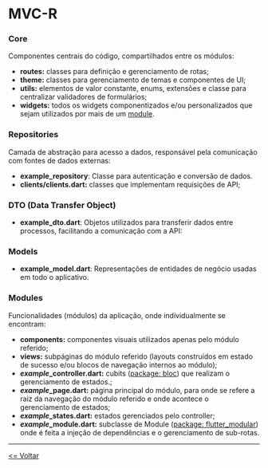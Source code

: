 # MVC-R

### Core
Componentes centrais do código, compartilhados entre os módulos:

- **routes:** classes para definição e gerenciamento de rotas;
- **theme:** classes para gerenciamento de temas e componentes de UI;
- **utils:** elementos de valor constante, enums, extensões e classe para centralizar validadores de formulários;
- **widgets:** todos os widgets componentizados e/ou personalizados que sejam utilizados por mais de um [module](#modules).

### Repositories
Camada de abstração para acesso a dados, responsável pela comunicação com fontes de dados externas:
- **example_repository**: Classe para autenticação e conversão de dados.
- **clients/clients.dart:** classes que implementam requisições de API;

### DTO (Data Transfer Object)
- **example_dto.dart**: Objetos utilizados para transferir dados entre processos, facilitando a comunicação com a API:

### Models
- **example_model.dart**: Representações de entidades de negócio usadas em todo o aplicativo.

### Modules
Funcionalidades (módulos) da aplicação, onde individualmente se encontram:
- **components:** componentes visuais utilizados apenas pelo módulo referido;
- **views:** subpáginas do módulo referido (layouts construídos em estado de sucesso e/ou blocos de navegação internos ao módulo);
- ***example*_controller.dart:** cubits ([package: bloc](#gerenciamento-de-estados)) que realizam o gerenciamento de estados.;
- ***example*_page.dart:** página principal do módulo, para onde se refere a raiz da navegação do módulo referido e onde acontece o gerenciamento de estados;
- ***example*_states.dart:** estados gerenciados pelo controller;
- ***example*_module.dart:** subclasse de Module ([package: flutter_modular](#injeção-de-dependências)) onde é feita a injeção de dependências e o gerenciamento de sub-rotas.

---

[<= Voltar](/README.md)
